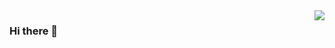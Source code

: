 <img align="right" src="https://github-readme-stats.vercel.app/api?username=allenhsu&count_private=true&show_icons=true&theme=dark&hide_border=true" />

### Hi there 👋

<!--
**allenhsu/allenhsu** is a ✨ _special_ ✨ repository because its `README.md` (this file) appears on your GitHub profile.

Here are some ideas to get you started:

- 🔭 I’m currently working on ...
- 🌱 I’m currently learning ...
- 👯 I’m looking to collaborate on ...
- 🤔 I’m looking for help with ...
- 💬 Ask me about ...
- 📫 How to reach me: ...
- 😄 Pronouns: ...
- ⚡ Fun fact: ...
-->
